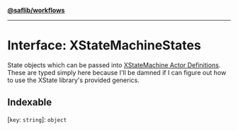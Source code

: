 [**@saflib/workflows**](../index.md)

---

# Interface: XStateMachineStates

State objects which can be passed into [XStateMachine Actor Definitions](https://stately.ai/docs/state-machine-actors). These are typed simply here because I'll be damned if I can figure out how to use the XState library's provided generics.

## Indexable

\[`key`: `string`\]: `object`
